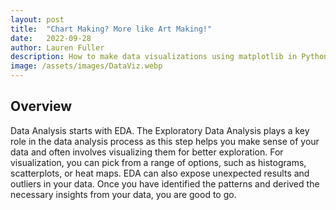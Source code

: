 ```yaml
---
layout: post
title:  "Chart Making? More like Art Making!"
date:   2022-09-28
author: Lauren Fuller
description: How to make data visualizations using matplotlib in Python
image: /assets/images/DataViz.webp
---
```


## Overview
Data Analysis starts with EDA. The Exploratory Data Analysis plays a key role in the data analysis process as this step helps you make sense of your data and often involves visualizing them for better exploration. For visualization, you can pick from a range of options, such as histograms, scatterplots, or heat maps. EDA can also expose unexpected results and outliers in your data. Once you have identified the patterns and derived the necessary insights from your data, you are good to go.